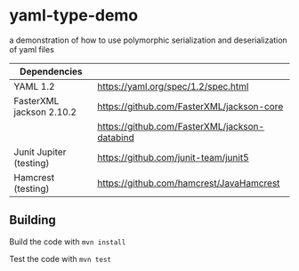 # yaml-type-demo

a demonstration of how to use polymorphic serialization and deserialization of yaml files

| Dependencies | |
| --- | --- |
| YAML 1.2 | https://yaml.org/spec/1.2/spec.html |
| FasterXML jackson 2.10.2 | https://github.com/FasterXML/jackson-core |
|  | https://github.com/FasterXML/jackson-databind |
| Junit Jupiter (testing) | https://github.com/junit-team/junit5 |
| Hamcrest (testing) | https://github.com/hamcrest/JavaHamcrest |

## Building

Build the code with `mvn install`

Test the code with `mvn test`